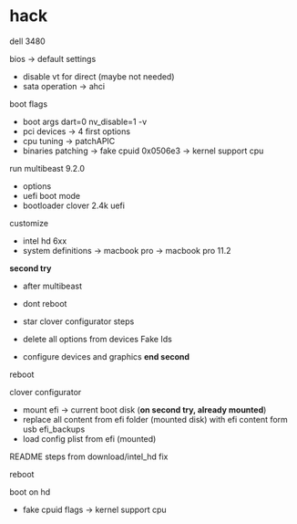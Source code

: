 # hack
dell 3480

bios -> default settings
- disable vt for direct (maybe not needed)
- sata operation -> ahci

boot flags
- boot args dart=0 nv_disable=1 -v
- pci devices -> 4 first options
- cpu tuning -> patchAPIC
- binaries patching -> fake cpuid 0x0506e3 -> kernel support cpu

run multibeast 9.2.0
- options
- uefi boot mode
- bootloader clover 2.4k uefi

customize
- intel hd 6xx
- system definitions -> macbook pro -> macbook pro 11.2

**second try**
- after multibeast
- dont reboot
- star clover configurator steps

- delete all options from devices Fake Ids
- configure devices and graphics
**end second**

reboot

clover configurator
- mount efi -> current boot disk (**on second try, already mounted**)
- replace all content from efi folder (mounted disk) with efi content form usb efi_backups
- load config plist from efi (mounted)

README steps from download/intel_hd fix

reboot

boot on hd
- fake cpuid flags -> kernel support cpu
